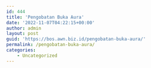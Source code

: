```yaml
---
id: 444
title: 'Pengobatan Buka Aura'
date: '2022-11-07T04:22:15+00:00'
author: admin
layout: post
guid: 'https://bos.awn.biz.id/pengobatan-buka-aura/'
permalink: /pengobatan-buka-aura/
categories:
    - Uncategorized
---
```


